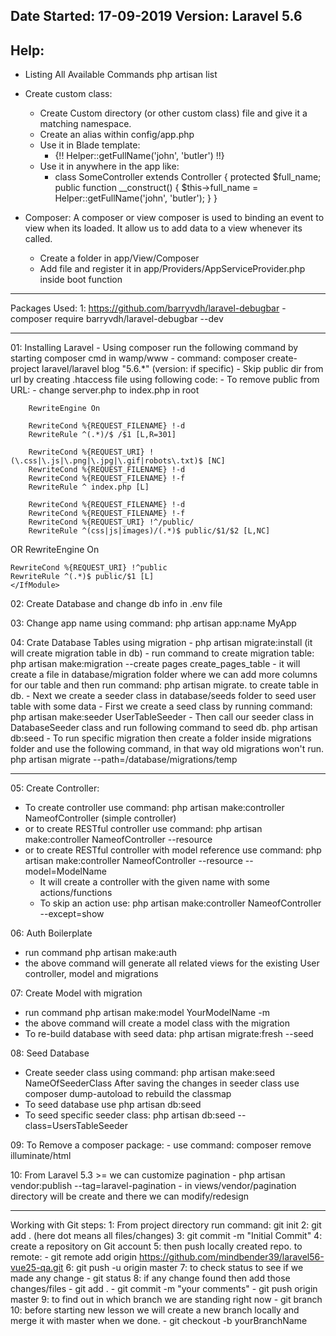 Date Started: 17-09-2019
Version: Laravel 5.6
------------------
Help:
------------------
- Listing All Available Commands
    php artisan list

- Create custom class:
    - Create Custom directory (or other custom class) file and give it a matching namespace.
    - Create an alias within config/app.php
    - Use it in Blade template:
        - {!! Helper::getFullName('john', 'butler') !!}
    - Use it in anywhere in the app like:
        - class SomeController extends Controller
          {
              protected $full_name;
              public function __construct() {
                  $this->full_name = Helper::getFullName('john', 'butler');
              }
          }

- Composer: A composer or view composer is used to binding an event to view when its loaded.
  It allow us to add data to a view whenever its called.
  - Create a folder in app/View/Composer
  - Add file and register it in app/Providers/AppServiceProvider.php inside boot function

------------------------------------------------------------------------------------------
Packages Used:
1: https://github.com/barryvdh/laravel-debugbar
    - composer require barryvdh/laravel-debugbar --dev


------------------------------------------------------------------------------------------
01: Installing Laravel
    - Using composer run the following command by starting composer cmd in wamp/www
    - command: composer create-project laravel/laravel blog "5.6.*" (version: if specific)
    - Skip public dir from url by creating .htaccess file using following code:
        - To remove public from URL:
        - change server.php to index.php in root

        RewriteEngine On

        RewriteCond %{REQUEST_FILENAME} !-d
        RewriteRule ^(.*)/$ /$1 [L,R=301]

        RewriteCond %{REQUEST_URI} !(\.css|\.js|\.png|\.jpg|\.gif|robots\.txt)$ [NC]
        RewriteCond %{REQUEST_FILENAME} !-d
        RewriteCond %{REQUEST_FILENAME} !-f
        RewriteRule ^ index.php [L]

        RewriteCond %{REQUEST_FILENAME} !-d
        RewriteCond %{REQUEST_FILENAME} !-f
        RewriteCond %{REQUEST_URI} !^/public/
        RewriteRule ^(css|js|images)/(.*)$ public/$1/$2 [L,NC]

OR
    <IfModule mod_rewrite.c>
    RewriteEngine On

    RewriteCond %{REQUEST_URI} !^public
    RewriteRule ^(.*)$ public/$1 [L]
    </IfModule>

02: Create Database and change db info in .env file

03: Change app name using command: php artisan app:name MyApp

04: Crate Database Tables using migration
    - php artisan migrate:install (it will create migration table in db)
    - run command to create migration table:
        php artisan make:migration --create pages create_pages_table
            - it will create a file in database/migration folder where we can add more columns for our
              table and then run command: php artisan migrate. to create table in db.
    - Next we create a seeder class in database/seeds folder to seed user table with some data
    - First we create a seed class by running command: php artisan make:seeder UserTableSeeder
    - Then call our seeder class in DatabaseSeeder class and run following command to seed db.
        php artisan db:seed
    - To run specific migration then create a folder inside migrations folder and
      use the following command, in that way old migrations won't run.
      php artisan migrate --path=/database/migrations/temp

--------------------------------------------------------------------------------------------------
05: Create Controller:
   - To create controller use command: php artisan make:controller NameofController (simple controller)
   - or to create RESTful controller use command: php artisan make:controller NameofController --resource
   - or to create RESTful controller with model reference use command: php artisan make:controller NameofController --resource --model=ModelName
     - It will create a controller with the given name with some actions/functions
     - To skip an action use: php artisan make:controller NameofController --except=show

06: Auth Boilerplate
   - run command php artisan make:auth
   - the above command will generate all related views for the existing User controller, model and migrations

07: Create Model with migration
   - run command php artisan make:model YourModelName -m
   - the above command will create a model class with the migration
   - To re-build database with seed data: php artisan migrate:fresh --seed

08: Seed Database
   - Create seeder class using command: php artisan make:seed NameOfSeederClass
     After saving the changes in seeder class use composer dump-autoload to rebuild the classmap
   - To seed database use php artisan db:seed
   - To seed specific seeder class: php artisan db:seed --class=UsersTableSeeder
   
09: To Remove a composer package:
    - use command: composer remove illuminate/html

10: From Laravel 5.3 >= we can customize pagination
    - php artisan vendor:publish --tag=laravel-pagination
    - in views/vendor/pagination directory will be create and there we can modify/redesign

--------------------------------------------
Working with Git steps:
1: From project directory run command: git init
2: git add . (here dot means all files/changes)
3: git commit -m "Initial Commit"
4: create a repository on Git account
5: then push locally created repo. to remote:
    - git remote add origin https://github.com/mindbender39/laravel56-vue25-qa.git
6: git push -u origin master
7: to check status to see if we made any change
    - git status
8: if any change found then add those changes/files
    - git add .
    - git commit -m "your comments"
    - git push origin master
9: to find out in which branch we are standing right now
    - git branch
10:  before starting new lesson we will create a new branch locally and merge it with master when we done.
    - git checkout -b yourBranchName






